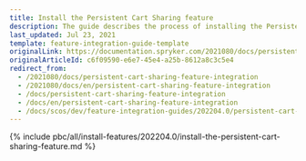 ```yaml
---
title: Install the Persistent Cart Sharing feature
description: The guide describes the process of installing the Persistent Cart feature into your project.
last_updated: Jul 23, 2021
template: feature-integration-guide-template
originalLink: https://documentation.spryker.com/2021080/docs/persistent-cart-sharing-feature-integration
originalArticleId: c6f09590-e6e7-45e4-a25b-8612a8c3c5e4
redirect_from:
  - /2021080/docs/persistent-cart-sharing-feature-integration
  - /2021080/docs/en/persistent-cart-sharing-feature-integration
  - /docs/persistent-cart-sharing-feature-integration
  - /docs/en/persistent-cart-sharing-feature-integration
  - /docs/scos/dev/feature-integration-guides/202204.0/persistent-cart-sharing-feature-integration.html
---
```


{% include pbc/all/install-features/202204.0/install-the-persistent-cart-sharing-feature.md %} <!-- To edit, see /_includes/pbc/all/install-features/202204.0/install-the-persistent-cart-sharing-feature.md -->
